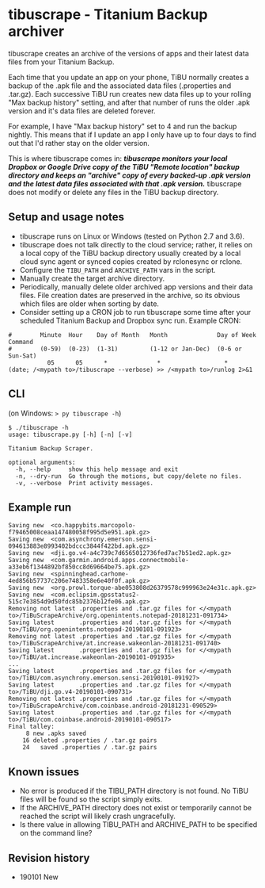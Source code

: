 # tibuscrape - Titanium Backup archiver

tibuscrape creates an archive of the versions of apps and their latest data files from your Titanium Backup.  

Each time that you update an app on your phone, TiBU normally creates a backup of the .apk file and the associated data files (.properties and .tar.gz).  Each successive TiBU run creates new data files up to your rolling "Max backup history" setting, and after that number of runs the older .apk version and it's data files are deleted forever.  

For example, I have "Max backup history" set to 4 and run the backup nightly.  This means that if I update an app I only have up to four days to find out that I'd rather stay on the older version.

This is where tibuscrape comes in:  **_tibuscrape monitors your local Dropbox or Google Drive copy of the TiBU "Remote location" backup directory and keeps an "archive" copy of every backed-up .apk version and the latest data files associated with that .apk version._** tibuscrape does not modify or delete any files in the TiBU backup directory.

## Setup and usage notes
- tibuscrape runs on Linux or Windows (tested on Python 2.7 and 3.6).  
- tibuscrape does not talk directly to the cloud service; rather, it relies on a local copy of the TiBU backup directory usually created by a local cloud sync agent or synced copies created by rclonesync or rclone.
- Configure the `TIBU_PATH` and `ARCHIVE_PATH` vars in the script.
- Manually create the target archive directory.
- Periodically, manually delete older archived app versions and their data files.  File creation dates are preserved in the archive, so its obvious which files are older when sorting by date.
- Consider setting up a CRON job to run tibuscrape some time after your scheduled Titanium Backup and Dropbox sync run.  Example CRON:

```
#        Minute  Hour    Day of Month   Month              Day of Week       Command    
#        (0-59)  (0-23)  (1-31)         (1-12 or Jan-Dec)  (0-6 or Sun-Sat)
           05      05      *              *                  *               (date; /<mypath to>/tibuscrape --verbose) >> /<mypath to>/runlog 2>&1
```
## CLI

(on Windows:  `> py tibuscrape -h`)

```
$ ./tibuscrape -h
usage: tibuscrape.py [-h] [-n] [-v]

Titanium Backup Scraper.

optional arguments:
  -h, --help     show this help message and exit
  -n, --dry-run  Go through the motions, but copy/delete no files.
  -v, --verbose  Print activity messages.
```

## Example run
```
Saving new  <co.happybits.marcopolo-f79465008ceaa147480058f995d5e951.apk.gz>
Saving new  <com.asynchrony.emerson.sensi-094613883e8993402bdccc3844f422bd.apk.gz>
Saving new  <dji.go.v4-a4c739c7d6565012736fed7ac7b51ed2.apk.gz>
Saving new  <com.garmin.android.apps.connectmobile-a33eb6f1344892bf850cc8d69664be75.apk.gz>
Saving new  <spinninghead.carhome-4ed856b57737c206e7483358e6e40f0f.apk.gz>
Saving new  <org.prowl.torque-abe053808d26379578c999963e24e31c.apk.gz>
Saving new  <com.eclipsim.gpsstatus2-515c7e3854d9d50fdc85b2376b12fe06.apk.gz>
Removing not latest .properties and .tar.gz files for </<mypath to>/TiBuScrapeArchive/org.openintents.notepad-20181231-091734>
Saving latest       .properties and .tar.gz files for </<mypath to>/TiBU/org.openintents.notepad-20190101-091923>
Removing not latest .properties and .tar.gz files for </<mypath to>/TiBuScrapeArchive/at.increase.wakeonlan-20181231-091740>
Saving latest       .properties and .tar.gz files for </<mypath to>/TiBU/at.increase.wakeonlan-20190101-091935>
...
Saving latest       .properties and .tar.gz files for </<mypath to>/TiBU/com.asynchrony.emerson.sensi-20190101-091927>
Saving latest       .properties and .tar.gz files for </<mypath to>/TiBU/dji.go.v4-20190101-090731>
Removing not latest .properties and .tar.gz files for </<mypath to>/TiBuScrapeArchive/com.coinbase.android-20181231-090529>
Saving latest       .properties and .tar.gz files for </<mypath to>/TiBU/com.coinbase.android-20190101-090517>
Final talley:
     8 new .apks saved 
    16 deleted .properties / .tar.gz pairs 
    24   saved .properties / .tar.gz pairs

```
## Known issues
- No error is produced if the TIBU_PATH directory is not found.  No TiBU files will be found so the script simply exits.
- If the ARCHIVE_PATH directory does not exist or temporarily cannot be reached the script will likely crash ungracefully.
- Is there value in allowing TIBU_PATH and ARCHIVE_PATH to be specified on the command line?

## Revision history
- 190101 New
